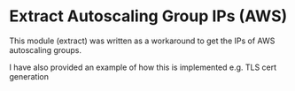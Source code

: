 # Extract Autoscaling Group IPs (AWS)

This module (extract) was written as a workaround to get the IPs of AWS autoscaling groups.

I have also provided an example of how this is implemented e.g. TLS cert generation
